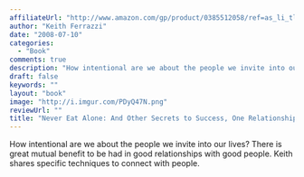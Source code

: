 ```yaml
---
affiliateUrl: "http://www.amazon.com/gp/product/0385512058/ref=as_li_tl?ie=UTF8&camp=1789&creative=390957&creativeASIN=0385512058&linkCode=as2&tag=jaktre-20&linkId=JXI5GPP67DQQBP7K"
author: "Keith Ferrazzi"
date: "2008-07-10"
categories:
  - "Book"
comments: true
description: "How intentional are we about the people we invite into our lives?  There is great mutual benefit to be had in good relationships with good people.  Ke"
draft: false
keywords: ""
layout: "book"
image: "http://i.imgur.com/PDyQ47N.png"
reviewUrl: ""
title: "Never Eat Alone: And Other Secrets to Success, One Relationship at a Time"
---
```


How intentional are we about the people we invite into our lives?  There is great mutual benefit to be had in good relationships with good people.  Keith shares specific techniques to connect with people.
